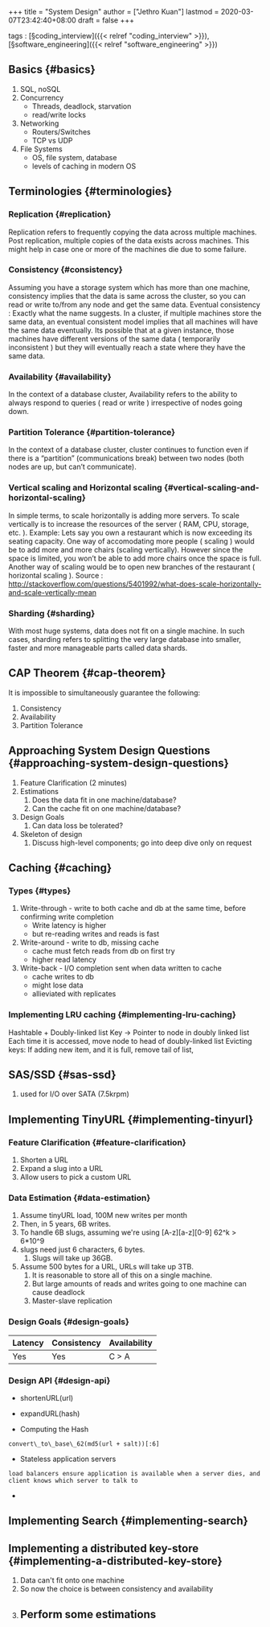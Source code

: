 +++
title = "System Design"
author = ["Jethro Kuan"]
lastmod = 2020-03-07T23:42:40+08:00
draft = false
+++

tags
: [§coding\_interview]({{< relref "coding_interview" >}}), [§software\_engineering]({{< relref "software_engineering" >}})


## Basics {#basics}

1.  SQL, noSQL
2.  Concurrency
    -   Threads, deadlock, starvation
    -   read/write locks
3.  Networking
    -   Routers/Switches
    -   TCP vs UDP
4.  File Systems
    -   OS, file system, database
    -   levels of caching in modern OS


## Terminologies {#terminologies}


### Replication {#replication}

Replication refers to frequently copying the data across multiple
machines. Post replication, multiple copies of the data exists across
machines. This might help in case one or more of the machines die due
to some failure.


### Consistency {#consistency}

Assuming you have a storage system which has more than one machine,
consistency implies that the data is same across the cluster, so you
can read or write to/from any node and get the same data. Eventual
consistency : Exactly what the name suggests. In a cluster, if
multiple machines store the same data, an eventual consistent model
implies that all machines will have the same data eventually. Its
possible that at a given instance, those machines have different
versions of the same data ( temporarily inconsistent ) but they will
eventually reach a state where they have the same data.


### Availability {#availability}

In the context of a database cluster, Availability refers to the
ability to always respond to queries ( read or write ) irrespective of
nodes going down.


### Partition Tolerance {#partition-tolerance}

In the context of a database cluster, cluster continues to function
even if there is a “partition” (communications break) between two
nodes (both nodes are up, but can’t communicate).


### Vertical scaling and Horizontal scaling {#vertical-scaling-and-horizontal-scaling}

In simple terms, to scale horizontally is adding more servers. To scale
vertically is to increase the resources of the server ( RAM, CPU,
storage, etc. ). Example: Lets say you own a restaurant which is now
exceeding its seating capacity. One way of accomodating more people (
scaling ) would be to add more and more chairs (scaling vertically).
However since the space is limited, you won’t be able to add more
chairs once the space is full. Another way of scaling would be to open
new branches of the restaurant ( horizontal scaling ). Source :
<http://stackoverflow.com/questions/5401992/what-does-scale-horizontally-and-scale-vertically-mean>


### Sharding {#sharding}

With most huge systems, data does not fit on a single machine. In such
cases, sharding refers to splitting the very large database into
smaller, faster and more manageable parts called data shards.


## CAP Theorem {#cap-theorem}

It is impossible to simultaneously guarantee the following:

1.  Consistency
2.  Availability
3.  Partition Tolerance


## Approaching System Design Questions {#approaching-system-design-questions}

1.  Feature Clarification (2 minutes)
2.  Estimations
    1.  Does the data fit in one machine/database?
    2.  Can the cache fit on one machine/database?
3.  Design Goals
    1.  Can data loss be tolerated?
4.  Skeleton of design
    1.  Discuss high-level components; go into deep dive only on request


## Caching {#caching}


### Types {#types}

1.  Write-through -  write to both cache and db at the same time,
    before confirming write completion
    -   Write latency is higher
    -   but re-reading writes and reads is fast
2.  Write-around - write to db, missing cache
    -   cache must fetch reads from db on first try
    -   higher read latency
3.  Write-back - I/O completion sent when data written to cache
    -   cache writes to db
    -   might lose data
    -   allieviated with replicates


### Implementing LRU caching {#implementing-lru-caching}

Hashtable + Doubly-linked list
Key -> Pointer to node in doubly linked list
Each time it is accessed, move node to head of doubly-linked list
Evicting keys:
If adding new item, and it is full, remove tail of list,


## SAS/SSD {#sas-ssd}

1.  used for I/O over SATA (7.5krpm)


## Implementing TinyURL {#implementing-tinyurl}


### Feature Clarification {#feature-clarification}

1.  Shorten a URL
2.  Expand a slug into a URL
3.  Allow users to pick a custom URL


### Data Estimation {#data-estimation}

1.  Assume tinyURL load, 100M new writes per month
2.  Then, in 5 years, 6B writes.
3.  To handle 6B slugs, assuming we're using [A-z][a-z][0-9] 62^k > 6\*10^9
4.  slugs need just 6 characters, 6 bytes.
    1.  Slugs will take up 36GB.
5.  Assume 500 bytes for a URL, URLs will take up 3TB.
    1.  It is reasonable to store all of this on a single machine.
    2.  But large amounts of reads and writes going to one machine can
        cause deadlock
    3.  Master-slave replication


### Design Goals {#design-goals}

| Latency | Consistency | Availability |
|---------|-------------|--------------|
| Yes     | Yes         | C > A        |


### Design API {#design-api}

-   shortenURL(url)
-   expandURL(hash)

-    Computing the Hash

    convert\_to\_base\_62(md5(url + salt))[:6]

-    Stateless application servers

    load balancers ensure application is available when a server dies, and
    client knows which server to talk to

-


## Implementing Search {#implementing-search}


## Implementing a distributed key-store {#implementing-a-distributed-key-store}

1.  Data can't fit onto one machine
2.  So now the choice is between consistency and availability
3.  Perform some estimations
    -
